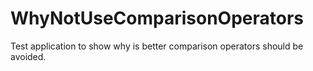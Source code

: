 # WhyNotUseComparisonOperators
Test application to show why is better comparison operators should be avoided.
